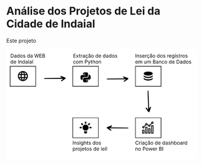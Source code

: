 # Análise dos Projetos de Lei da Cidade de Indaial

Este projeto

<img src="https://raw.githubusercontent.com/FerrazThales/Observatorio_Social_Indaial/main/imagens/fluxograma.svg">
